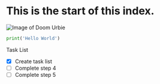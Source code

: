 # This is the start of this index.

![Image of Doom Urbie](https://www.google.com/url?sa=i&url=https%3A%2F%2Fastray3.bigcartel.com%2Fproduct%2Fthe-urbie-pack&psig=AOvVaw13OUf5z2w8zVH2IO_MZrlw&ust=1748636802139000&source=images&cd=vfe&opi=89978449&ved=0CBQQjRxqFwoTCLiDrO_ByY0DFQAAAAAdAAAAABAE)

```python
print('Hello World')
```
Task List
- [x] Create task list
- [ ] Complete step 4
- [ ] Complete step 5
